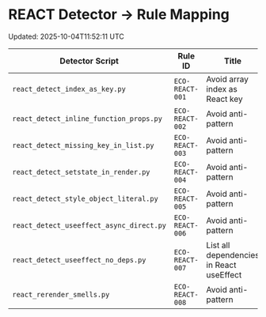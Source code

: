 # REACT Detector → Rule Mapping
Updated: 2025-10-04T11:52:11 UTC

| Detector Script | Rule ID | Title |
|---|---|---|
| `react_detect_index_as_key.py` | `ECO-REACT-001` | Avoid array index as React key |
| `react_detect_inline_function_props.py` | `ECO-REACT-002` | Avoid anti-pattern |
| `react_detect_missing_key_in_list.py` | `ECO-REACT-003` | Avoid anti-pattern |
| `react_detect_setstate_in_render.py` | `ECO-REACT-004` | Avoid anti-pattern |
| `react_detect_style_object_literal.py` | `ECO-REACT-005` | Avoid anti-pattern |
| `react_detect_useeffect_async_direct.py` | `ECO-REACT-006` | Avoid anti-pattern |
| `react_detect_useeffect_no_deps.py` | `ECO-REACT-007` | List all dependencies in React useEffect |
| `react_rerender_smells.py` | `ECO-REACT-008` | Avoid anti-pattern |
